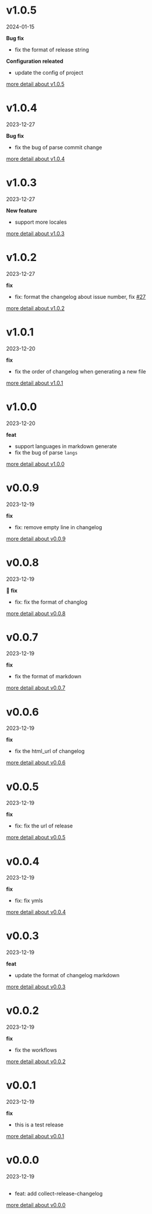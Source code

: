 # v1.0.5

2024-01-15


**Bug fix**


* fix the format of release string


**Configuration releated**


* update the config of project



[more detail about v1.0.5](https://github.com/xile611/collect-release-changelog/releases/tag/v1.0.5)

# v1.0.4

2023-12-27

**Bug fix**

* fix the bug of parse commit change

[more detail about v1.0.4](https://github.com/xile611/collect-release-changelog/releases/tag/v1.0.4)

# v1.0.3

2023-12-27

**New feature**

* support more locales

[more detail about v1.0.3](https://github.com/xile611/collect-release-changelog/releases/tag/v1.0.3)

# v1.0.2

2023-12-27

**fix**

* fix: format the changelog about issue number, fix [#27](https://github.com/xile611/collect-release-changelog/issues/27)



[more detail about v1.0.2](https://github.com/xile611/collect-release-changelog/releases/tag/v1.0.2)

# v1.0.1

2023-12-20

**fix**

* fix the order of changelog when generating a new file



[more detail about v1.0.1](https://github.com/xile611/collect-release-changelog/releases/tag/v1.0.1)

# v1.0.0

2023-12-20

**feat**

* support languages in markdown generate
* fix the bug of parse `langs`



[more detail about v1.0.0](https://github.com/xile611/collect-release-changelog/releases/tag/v1.0.0)

# v0.0.9

2023-12-19

**fix**

* fix: remove empty line in changelog

[more detail about v0.0.9](https://github.com/xile611/collect-release-changelog/releases/tag/v0.0.9)

# v0.0.8

2023-12-19

**🐛 fix**

* fix: fix the format of  changlog



[more detail about v0.0.8](https://github.com/xile611/collect-release-changelog/releases/tag/v0.0.8)

# v0.0.7

2023-12-19

**fix**

* fix the format of markdown



[more detail about v0.0.7](https://github.com/xile611/collect-release-changelog/releases/tag/v0.0.7)

# v0.0.6

2023-12-19

**fix**
* fix the html_url of changelog

[more detail about v0.0.6](https://github.com/xile611/collect-release-changelog/releases/tag/v0.0.6)

# v0.0.5

2023-12-19

**fix**

* fix: fix the url of release



[more detail about v0.0.5](https://github.com/xile611/collect-release-changelog/releases/tag/v0.0.5)

# v0.0.4

2023-12-19

**fix**

* fix: fix ymls



[more detail about v0.0.4](https://github.com/xile611/collect-release-changelog/releases/tag/v0.0.4)

# v0.0.3

2023-12-19

**feat**

* update the format of changelog markdown

[more detail about v0.0.3](https://github.com/xile611/collect-release-changelog/releases/tag/v0.0.3)

# v0.0.2

2023-12-19

**fix**

* fix the workflows



[more detail about v0.0.2](https://github.com/xile611/collect-release-changelog/releases/tag/v0.0.2)

# v0.0.1

2023-12-19

**fix**

* this is a test release

[more detail about v0.0.1](https://github.com/xile611/collect-release-changelog/releases/tag/v0.0.1)

# v0.0.0

2023-12-19

##

* feat: add collect-release-changelog

[more detail about v0.0.0](https://github.com/xile611/collect-release-changelog/releases/tag/v0.0.0)

